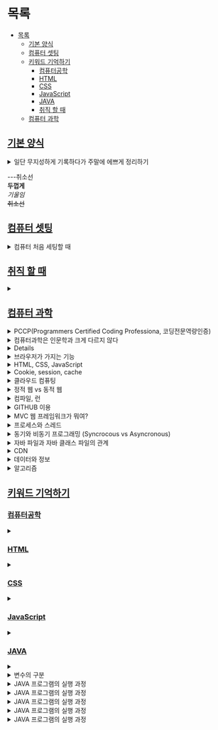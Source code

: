 # <a name="top">목록</a>
- [목록](#목록)
  - [기본 양식](#기본-양식)
  - [컴퓨터 셋팅](#컴퓨터-셋팅)
  - [키워드 기억하기](#키워드-기억하기)
    - [컴퓨터공학](#컴퓨터공학)
    - [HTML](#html)
    - [CSS](#css)
    - [JavaScript](#javascript)
    - [JAVA](#java)
    - [취직 할 때](#취직-할-때)
  - [컴퓨터 과학](#컴퓨터-과학)

## [기본 양식](#top)
<details>
<summary>일단 무지성하게 기록하다가 주말에 에쁘게 정리하기</summary>
<p></p>
</details>

---취소선<br>
**두껍게**<br>
*기울임*<br>
~~취소선~~<br>

## [컴퓨터 셋팅](#top)
<details>
<summary >컴퓨터 처음 세팅할 때</summary>
<p></p>
<p>mySQL 설치<br>
https://dev.mysql.com/downloads/mysql/ - 8.0.34 - go to download page - Windows (x86, 32-bit), MSI Installer	8.0.34 다운로드(아래꺼) - No thanks, just start my download.클릭 - 인스톨러 실행 - server only - execute - 전부 next, 비밀번호만 1234 비밀번호 확인도 1234</p>
<p>Dbeaver 설차<br>
https://dbeaver.io/download/ - windows(installer) 다운 - For anyone who use this computer 만 체크후 쭈욱 완료 - 자동으로 켜지는 창에서 mySQL 선택 후 id root 와 함께 mySQL 비밀번호 입력 후 필요한 거 다운로드 - 오류 발생하면 Driver properties 탭에 allowPublicKeyRetrieval의 Value를 true로 바꾸기 - Test connection 클릭 - 그럼 다운로드 드라이버가 오류 안발생함 - 이게 데이터베이스를 연결하는 방식, 새 데이터베이스를 열려면 탭에 코드+ 모양 누르면 됨.<br>
비밀 번호 등이 바뀌면 localhost 등을 우클릭 - Edit connection을 통해 연결 정보를 바꿔줄 수 있다.</p>
<p></p>
<p><p>대신 간단한 교육용 dbcp파일을 다운로드 폴더에 받아놓음</p></p>
<p></p>
<p>Tomcat 설치<br>
Tomcat검색해서 Apache Tomcat에서 Tomcat 8.5.95 Released 다운로드 폴더로 가기. 페이지가 수시로 바뀜<br>
winodw는 32-bit/64-bit Windows Service Installer 다운 받기, mac은 brew 버전으로 받음<br>
다 next 하다가 configuration 화면에서 server shutdown port = 7777, HTTP/1,1 Connetor port = 8888로 설정하고 넘어감<br>
작업표시줄 오른쪽에 초록색화살표를 가진 동영상 재생버튼이 생기면 WAS가 잘 설치되었다는 뜻<br>
윈도우 검색 - 서비스(작업표시줄 고정 권장) - Apche Tomcat 서비스 더블클릭하면 실행 중지 자동설정 가능<br>
eclipse 실행 - window 탭 - preferences - server - Runtime Envrionment - add - 서버 종류 폴더 나열(Apache) - 8.5버전 선택 - Browse - c드라이브 program files 밑에 Apache foundation - Tomcat 8.5 폴더 클릭해서 선택 - JRE 버전 맞추고 finish<br>
eclipse 오른쪽 위 java EE = java Enterprise Edition , 이제 화면 하단에 Servers가 보이는데, 얘만 왼쪽으로 따로 떼서 쓰기, 여기서 서버 실행 종료 가능<br>
실행한 서버 더블클릭으로 port확인 가능, Server option에서 체크리스트 1,2,3번 체크 후 저장<br>
웹 프로그램을 만드려면 프로젝트를 만들 때 dynamic java project를 만들어서 만들기, web content를 src처럼 생각하고 그 밑에 프로그램 제작<br>
만약 기본설정 UTF-8이 아니면 windows - prefenrences - web에서 css, html, jsp 전부 UTF-8로 바꿔주기<br>
필요한 library는 lib 폴더에 집어넣기</p>
<p>Spring Tool Suite(STS)설치<br>
https://github.com/spring-attic/toolsuite-distribution/wiki/Spring-Tool-Suite-3 - Spring Tool Suite 3.9.14 (New and Noteworthy) - full distribution on Eclipse 4.17 - window는 1번, mac는 2번, 사진 참조 - 받음 파일 압축풀기, 반디집 권장(경로 문제), Spring의 버전은 JDK와 호환해서 결정<br>
압축 해제 이후 - spring-tool-suite-3.9.14.RELEASE-e4.17.0-win32-x86_64\sts-bundle\sts-3.9.14.RELEASE - STS.ini를 vscode로 열고 - -Dosgi.requiredJavaVersion=1.8 를 현재 자바 버전에 맞추기. 내 경우는 1.8 - STS.exe 실행 - 기존 eclipse workspace 지정 - Spring Legacy project 생성<br>
환경변수 설정 - eclipse 실행 - help 탭 - Eclipse marketplace - Spring tools 3 add-on 뭐시기 설치 - eclipse 오른쪽 위에서 spring 개발 화면으로 전환 - 없으면 open perspective 살펴보기 -  - Project 탭 - properties - project facets - java 버전 1.8로 설정 - runtimes - Apache tomcat 체크 - 기존에 tomcat 미리 깔아서 사용하고 있었으면 tomcat 재시작해서 새로 만든 spring project 속의 파일도 돌아갈 수 있도록 시작. tomcat 서버 더블 클릭 이후 port 번호 바꾸기
Spring도 eclipse 처럼 workpspace를 따로 지정해야 하는데, eclipse가 사용중인 workspace를 spring도 동시에 키는 것은 불가능 하다. 따로 키기 가능 </p>
<p></p>
<p></p>
</details>

## [취직 할 때](#top)
<details>
<summary ></summary>
<p>PCCP(Programmers Certified Coding Professiona, 코딩전문역량인증)</p>
<p>엥간하면 신입은 연봉 협상이 안되니까 회사 내규에 따르기. 도저히 받아들일 수 없는 연봉인 경우 다른 회사 찾기, 썡 신입의 경우 너무 작은 회사는 비추, 시니어가 그래도 있는 회사 추천</p>
<p>정보처리기사</p>
<p>클라우드 자격증</p>
<p></p>
<p></p>
<p></p>
</details>

## [컴퓨터 과학](#top)
<details>
<summary>PCCP(Programmers Certified Coding Professiona, 코딩전문역량인증)</summary>
<p>프로그래머스에서 발급하는 민간 코딩 자격증. lv.5까지 있다. 이거 요구하는 회사가 몇개 보이니까 따 두면 좋을 듯?</p>
</details>
<details>
<summary>컴퓨터과학은 인문학과 크게 다르지 않다</summary>
<p>컴퓨터
컴퓨터의 전신은 앨런 튜링의 튜링머신<br>
인간의 생각(주로 계산)을 대신 처리해주기 위해 태어남 인간의 판단과 결정에 의해 컴퓨팅의 방향이 정해짐<br>
컴퓨터를 인간의 보조 뇌라고 불러도 되지 않을까?<br>
그래서 컴퓨터과학을 인문학이라고 말하는 게 아닐까?</p>
</details>
<details>
<summary<>서버와 클라이언트/summary>
<p>서버 : 서브해주는 컴퓨터<br>
클라이언트 : 서버로부터 받아서 표현하는 컴퓨터</p>
</details>
<details>
<summary>브라우저가 가지는 기능</summary>
<p>http로 통신하기
HTML, CSS, JS 해석하기
JS의 개발 부품 가지고 브라우저 콘솔에서 개발하기
개발자 도구로 오류를 발견하고 고치기</p>
</details>
<details>
<summary>HTML, CSS, JavaScript</summary>
<p>웹 요소 배치, 웹 꾸미기, 웹 기능</p>
</details>
<details>
<summary>Cookie, session, cache</summary>
<p>쿠키 - 내가 들고 다니는 이용기록 수첩, 가는 곳마다, 입력하는 것마다 쥰내 기록함 (단점 : 보안 빈약함)<br>
세션 - 쿠키처럼 갈 때마다 기록하는데 서버에서 짧은 기한의 인식 키를 주고 서버에 쿠키를 키와 함께 전송해서 기록 (단점 : 과부하)<br>
캐시 - 가져오는 비용이 큰 데이터를 사용자 컴퓨터 혹은 서버에 잠깐 저장해두고 다시 찾을 때 빠르게 꺼내오는 방식</p>
</details>
<details>
<summary>클라우드 컴퓨팅</summary>
<p>쉽게 말하자면 데이터를 어떤 서버에 저장하느냐<br>
주로 크기가 맞춰진 개인 서버 (
  저장공간 문제)<br>
호텔식 서버를 운영하는 대기업에서 나눠준 클라우드 서버 (보안 문제)<br>
클라우드 컴퓨팅 서비스를 이용하면 비용 문제가 있지만, 블록체인, 운영, 관리, 하드웨어까지 전부 클라우드에서 관리해주는 서비스를 이용할 수도 있음.<br>
IaaS : 가상 하드웨어만 빌려서 내가 전부 구축 + 사용<br>
PaaS : 가상 하드웨어 + 가상 서버 이용, 소프트웨어만 내가 구축<br>
SaaS : 소프트웨어까지 전부 구축된 서비스 이용</p>
</details>
<details>
<summary>정적 웹 vs 동적 웹</summary>
<p>HTML, CSS, JS로 이루어진 웹이 클라이언트에 대해 어떻게 반응하는가<br>
정적 웹 : 개발자가 만들어놓은 HTML, CSS, JSP 세트를 그대로 가져와서 보여줌 (학교 홈페이지, 블로그 등)<br>
동적 웹 : 사용자가 접속할 때마다 데이터베이스에서 가변적인 데이터를 받아와서 자동으로 변하는 사이트, 실시간으로 변하는 페이지 등</p>
</details>
<details>
<summary>컴파일, 런</summary>
<p>컴파일 오류는 개발자가 코딩 과정에서 방지 가능<br>
런타임 오류는 try-catch문 등으로 방지<br>
컴파일(Compile) : 작성한 코드를 컴퓨터가 알아들을 수 있는 언어(C언어(?))로 번역해주는 과정. 이 때 생기는 문법 오류 = 컴파일 오류<br>
런(Run) : 컴파일 된 코드를 컴퓨터가 실행할 때 생기는 오류 = 런타임 오류<br>
이런 예외처리는 finally문 등으로 마무리(주로 서비스 종료 시)<br>
예외처리는 오류를 대충 묻어두고 가는 방법이라는 비판이 있기 때문에 오류를 철저히 분석하고 방지해야 될 때에는 부적합한 방법이다.</p>
</details>
<details>
<summary>GITHUB 이용</summary>
<p>코드의 버전 관리 프로그램<br>
Commit + 버전이름을 통해 버전 하나하나 백업하면서 작업하기 쉬움<br>
Branch를 이용해 메인 Branch 서브 Branch를 나눠서 코드작업 후 좋은 결과물이 나왔을 때 메인 Branch에 합치기도 가능<br>
기본적으로 올리는 모든 코드가 오픈된 오픈소스의 성지인 사이트기 때문에 남의 코드를 참고하거나 도움 받기 좋음<br>
내 코드를 비밀로 올리고 싶다면 일정 금액을 지불하고 비밀로 업로드 가능.<br>
commit - 작성한 코드 임시로 묻어두기<br>
push - 작성한 코드 git에 업로드하기<br>
branch - 현재 작성중인 평행우주 branch를 만들어서 작업하기<br>
init(.git폴더생성), reset, revert, branch, branch 이름, branch -d 이름, merge 이름, rebase 이름<br>
branch는 작성중인 코드의 변경사항만 기록하는거기 때문에 merge할 때 같은 파일 변경되어있으면 충돌해서<br>
여러 branch에서 같은 파일을 수정하는 것은 되도록 피해야 함. 그렇지 않으면 고통의 디버깅 과정을 거치게 될 것.<br>
merge는 병합 시 모든 branch의 기록을 남기지만 rebase는 현재 병합하는 branch에 한줄로 기록을 남김.<br>
git status = git이 주목중인 변경 항목 표시, .gitignore 파일과 함께 사용해서 파일 은닉 가능.<br>
원격 저장소에서 fetch, pull하지 않고 psuh할 때 에러가 날 수 있기에 fetch, pull후 push하기 (conflict 해결)</p>
</details>
<details>
<summary>MVC 웹 프레임워크가 뭐여?</summary>
<p>Model, View, Controller<br>
Model : 데이터베이스의 데이터를 저장, 불러오기, 형식 지정(식료품 꺼내와서 요리하는 주방장)<br>
View : HTML, CSS(플레이팅)<br>
Controller : JSP(매니저)<br>
즉 MVC 웹 프레임워크란 MVC라는 골격이 만들어져 있는 코드를 공유하는 사이트(JAVA에겐 Spring)<br>
라이브러리 - 살까지 붙여져서 만들어져 있음(코드, 모듈, 소프트웨어 등)<br>
프레임워크 - 골격만 있고 살을 붙이는 건 내 몫</p>
</details>
<details>
<summary>프로세스와 스레드</summary>
<p>프로세스 (Process)<br>
컴퓨터가 어떤 프로그램을 동작하는 일련의 과정<br>
프로세스마다 고유의 자원 할당<br>
동시적 : 코어 1 = 프로세스 1, 프로세서 하나가 돌아가면서 수행<br>
병렬적 : 멀티코어 = 멀티 프로세스, 즉 한번에 여러가지 프로세스 진행 가능<br>
스레드 (Thread)<br>
프로세스 진행 과정 속의 프로세스<br>
프로세스 속 한정된 자원으로 효율적으로 가동 가능<br>
다만 하나의 변수에 스레드 여러개가 동시에 개입하게 되면 오류 발생 가능</p>
</details>
<details>
<summary>동기와 비동기 프로그래밍 (Syncrocous vs Asyncronous)</summary>
<p>작성 순서대로 vs !작성 순서대로<br>
쉽게 말하자면 동기는 싱글코어 프로세스, 비동기는 스레드(Thread)와 같은 동작 방식 (ex. 자장면 배달하면서 빈그릇 가져오기)</p>
</details>
<details>
<summary>자바 파일과 자바 클래스 파일의 관계</summary>
<p>깊게 들어가면 자바 파일의 실행 과정에 있음<br>
자바 프로그래밍 언어로 파일 작성<br>
프로그래밍언어를 기계언어로 바꿔주는 소프트웨어인 자바 컴파일러로 파일을 컴퓨터가 읽을 수 있게 변경<br>
=> 자바 클래스 파일 생성<br>
이 과정에서 컴파일러는 자바 파일의 오류를 검사하고 JVM이 읽을 수 있는 bytecode로 변경<br>
JVM(Java Virtual Machine, 자바 가상 머신)은 bytecode를 해석해 해당 컴퓨터가 읽을 수 있게 변경<br>
자바 파일의 결과물 실행<br>
결국 1~4는 컴파일의 세부 과정이고, 5가 런 과정인듯. 자바 클래스 파일을 설명하기 위한 컴파일 과정분류? 한가지 더 컴파일러의 정체 = jdk 혹은 vscode 플러그인이 만들어주는 class 파일</p>
</details>
<details>
<summary>CDN</summary>
<p>Content Delivery Network<br>
온라인 콘텐츠 전송 방식, CDN을 쓰는 이유<br>
지리적 이점 - 원본 서버가 멀리 있어도 근처 서버에서 받아와서 빠름<br>
부하 분산 - 서버가 여러개라 한 서버에 부하가 몰리지 않음<br>
보안 기능<br>
웹 페이지 로딩 속도가 빨라지는 장점이 있음</p>
</details>
<details>
<summary>데이터와 정보</summary>
<p>데이터 = Fact, 내일 비가 옴<br>
정보 = 누군가에게 영향을 미치는 Fact, 비오니까 우산챙겨야지</p>
</details>
<details>
<summary>알고리즘</summary>
<p>정의<br>
알고리즘이란 어떤 작업을 수행하기 위해 컴퓨터에 내리는 명령을 순차적으로 나타낸 것(ex, 라면 조리법)<br>
결국 알고리즘을 만든다는건 자동화를 효율적으로 수행하기 위한 계획표를 세우는 느낌인것인가<br>
세부적인 코드를 짜는 건 프로그램 작성 시기에 해도 늦지 않으니까 계획표를 야무지게 세우는거지.<br>
라면 조리법으로 치면 '물 끓이기 - 수프 넣기 - 면 넣기'의 일련의 과정을 짜는게 알고리즘인거지.<br>
그래서 알고리즘에 대해 잘 안다는 말은 문제 해결 방법을 잘 안다는 말과 같다고 생각 할 수 있겠다.<br>
시간복잡도<br>
cpu를 얼마나 짧게 쓰는지, 코드가 잘 짜여 있어서 시간을 잡아먹지 않고 빠른 시간 안에 부하를 주지 않으면서 코드를 잘 실행시킬 수 있는지 - 알고리즘<br>
공간복잡도<br>
알고리즘 등의 코드가 실행 될 때 RAM의 공간을 잡아먹는 정도 - 자료구조</p>
</details>

## [키워드 기억하기](#top)

### [컴퓨터공학](#top)
<details>
<summary ></summary>
<p>PCCP(Programmers Certified Coding Professiona, 코딩전문역량인증)</p>
<p>엥간하면 신입은 연봉 협상이 안되니까 회사 내규에 따르기. 도저히 받아들일 수 없는 연봉인 경우 다른 회사 찾기, 썡 신입의 경우 너무 작은 회사는 비추, 시니어가 그래도 있는 회사 추천</p>
<p></p>
<p></p>
</details>

### [HTML](#top)
<details>
<summary ></summary>
<p>HTML의 뜻은?</p>
<p>프론트엔드 3총사에서 HTML의 역할은?</p>
<p></p>
</details>

### [CSS](#top)
<details>
<summary ></summary>
<p>CSS의 뜻은?</p>
<p>프론트엔드 3총사에서 CSS의 역할은?</p>
<p>CSS의 선택자 종류</p>
<p>CSS를 적용하는 3가지 방법</p>
<p>나는 백엔드 개발자다. 그럼 CSS는 어디서 가져와야 하나?</p>
<p></p>
<p></p>
</details>

### [JavaScript](#top)
<details>
<summary ></summary>
<p>자바 -vs- 자바 스크립트<br>
서버에서 실행 -vs- 브라우저에서 실행<br>
OOP(Object Oriented Programming) vs 함수 중심<br>
타입 지정 선언, 변수, 상수 -vs- 타입 미지정 선언, var, let, const<br>
변수 선언시 타입 지정 vs 변수에 데이터 집어넣을 때 타입 지정<br>
제임스 고슬링 -vs- 제임스 고슬링 사랑개<br>
정적 타이핑 -vs- 동적 타이핑</p>
<p>자바 스크립트 코드
prompt () = 브라우저에서 () 함께 입력창을 띄우기
prompt로 받은 데이터는 일단 무조건 문자형으로 저장
confirm () = ()와 함께 '예,아니오'창 띄우기, 논리값 반환
alert () = 브라우저에서 ()와 함께 알림창 띄우기
변수는 RAM에 저장됨
변수 선언 = RAM안에 변수 저장 공간 만들기
let 변수 => 변수 선언(초기화 X)
let 변수 = 0 => 변수 선언 + 숫자형 데이터 지정(초기화 O)
let 변수 = '' => 변수 선언 + 문자 데이터 지정(초기화 O)
모든 컴퓨터 기본데이터 - 정수, 실수, 문자, 논리
JavaScript 연산자 => = - || && ? 등으로 처리, 언어 따라 연산자가 달라짐
쓰레기값 = 변수 선언 x, 변수 할당x, 그냥 값만 덩그러니 놓음
\n = 자바스크립트 줄바꿈 명령어
동적 타입핑 = 데이터 타이핑 유형이 동적으로 바뀜(let q= 11, q = '11')=> 이케하면 데이터 유형은 문자열이 됨.
parseInt(내용) = 내용을 정수형 데이터로 반환
parseFloat(내용) = 내용을 실수형 데이터로 변환
.tofixed(x) = 소수점 밑 x번째까지 출력
. = 접근 연산자

자바 스크립트에 내장된 객체, 자바랑 똑같다, 객체지향 코딩( <==> 절차지향 코딩)<br>
여러 객체에서 나온 메소드를 사용해서 브라우저 사용<br>
ex.객체명 세탁기<br>
세탁기.급수하다()<br>
세탁기.세탁하다()<br>
세탁기.탈수하다()<br>

window = 얘 객체는 하도 많이 써서 window. 안붙여도 실행 가능
.alert() = ()메시지와 알림창 띄우기
.prompt() = ()메시지와 입력창 띄우기
location
.href ="" = 주소로 바로 이동, 2황
history = 페이지 이동, 잘 안씀
.back = 이전 페이지 .foward = 다음 페이지
document = 자바스크립트로도 html속을 관여하는 기능
.write('') = body태그 안에 글쓰기. 태그도 ''안에 넣어야 작동함, 1황
객체 메서드가 요구하는 형태가 다름, = '', ('')등 잘 보고 쓰기</p>
<p>document.getElementById('n1').value => html문서 body 태그 안의 태그(element)중 id 'n1'을 가진 태그의 value를 가져오는 메소드</p> 
<p>let result = document.getElementById('result') 로 result에 html id result할당, 이후 result.innerHTML로 result라는 id에 접근하는 방법이 .innerHTML을 쓰는 정석인 것 같은데, 
직접 써본 결과 document.getElementById('result').value == result.innetHTML인 것 같음. 최근 브라우저에서는 그냥 id만 갖다 쓰고 .innerHTML만 붙여도 값을 할당해서 출력할 수 있음.</p>
<p>document.getElementById('result') && id.innerHTML 작성요령 => 위 코드 후 =''로 문자열 안에 body속 태그부터 작성 시작</p>
<p>let wordValue = document.getElementById('word').value;
result.innerHTML = wordValue => html 문서 속 id word의 값을 가져와서 wordValue 변수에 저장한 뒤 id result에 wordValue 값을 할당</p>
<p>`<script src='out.js'></script>` => js파일 링크 양식</p>
</details>

### [JAVA](#top)
<details>
<summary ></summary>
<p>JAVA
단축키
psvm, main = public static voide main(string[] args) {};
sout = System.put.println();

변수선언
String = 문자열 변수 선언 (ex, String name = "이건희")
char = 문자 1개 변수 선언
int = 숫자 변수 선언(21억이하)
long = 숫자 변수 선언(21억 이상까지 포함)
double = 실수 변수 선언(소숫점 포함) float = 실수 변수 선언(소숫점 포함하려면 마지막에 F 추가해야함)
boolean = 불린값 선언
final + 선언명령어 + 대문자(권장) => 상수 선언
위 명령어는 전부 자료형 변수 선언이라 변수 값 할당은 다시 해야함.
근데 재할당 되는거 보니까 let 변수처럼 선언한다고 생각하면 될 듯.
그냥 큰거 쓰면 되는거 아님? => 오류와 최적화 문제로 알맞은 자료형 사용해야함</p>
</details>
<details>
<summary>변수의 구분</summary>
<p>1. 변수에 들어가는 데이터의 종류에 따라 2가지로 구분<br>
변수에 들어가는 데이터 - 기본형(정수,실수,논리,문자) / 참조형(나머지의 주소)</p>
<p>2. 변수가 선언되는 위치에 따라 2가지로 구분<br>
클래스 바로 밑에서 선언되어서 다른 클래스에서도 사용 가능한 전역변수, public을 달아줘야 함 <br>
클래스보다도 깊숙이 메소드나 함수 밑에서 선언되어서 그 클래스 안에서만 사용되는 지역변수</p>
<p></p>
<p></p>
<p></p>
<p></p>
<p></p>
</details>
<details>
<summary>JAVA 프로그램의 실행 과정</summary>
<p>1. .java가 붙은 자바 프로그램을 만든다.</p>
<p>2. eclipse, inteliJ등의 프로그램으로 .java 파일을 .class 파일로 컴파일 해서 JVM에 전달하고 운영체제에서 실행하는 것까지 다 해줌</p>
<p>3. JVM(Class Loader - Byte Code Verifier - Interpreter/Just In Time Complier - Rumntime System)을 거침
Class Loader ==> 프로그램을 실행하기 위해 필요한 파일들을 찾아 컴퓨터에서 사용활 수 있도록 준비작업을 해주는 기능, 닉값하는 듯, Import 같은 건가봄
Byte Code Verifier ==> 가져온 파일을 전부 읽어서 코드의 유효성 검증
Interpreter/JIT Compiler ==> byte 코드를 0,1등의 기계언어로 바꾸는 역할
</p>
<p>4. 운영체제에서 받아들여서 실행</p>
<p>5. Hardware = 필요한건 하드에 저장</p>
</details>
<details>
<summary>JAVA 프로그램의 실행 과정</summary>
<p></p>
</details>
<details>
<summary>JAVA 프로그램의 실행 과정</summary>
<p></p>
</details>
<details>
<summary>JAVA 프로그램의 실행 과정</summary>
<p></p>
</details>
<details>
<summary>JAVA 프로그램의 실행 과정</summary>
<p></p>
</details>
